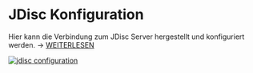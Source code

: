 # JDisc Konfiguration

Hier kann die Verbindung zum JDisc Server hergestellt und konfiguriert werden. → [WEITERLESEN](../../../../daten-konsolidieren/jdisc-discovery.md)

[![jdisc configuration](../../../../assets/images/de/administration/verwaltung/import-und-schnittstellen/jdisc/1-jd.png)](../../../../assets/images/de/administration/verwaltung/import-und-schnittstellen/jdisc/1-jd.png)
